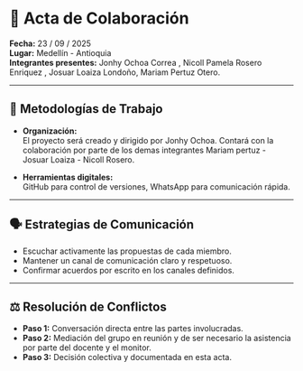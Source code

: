 # 🤝 Acta de Colaboración  

**Fecha:** 23 / 09 / 2025  
**Lugar:** Medellín - Antioquia  
**Integrantes presentes:** Jonhy Ochoa Correa , Nicoll Pamela Rosero Enriquez , Josuar Loaiza Londoño, Mariam Pertuz Otero.

---

## 🔧 Metodologías de Trabajo
- **Organización:**  
  El proyecto será creado y dirigido por Jonhy Ochoa. Contará con la colaboración por parte de los demas integrantes
  Mariam pertuz - Josuar Loaiza - Nicoll Rosero.  

- **Herramientas digitales:**  
  GitHub para control de versiones, WhatsApp para comunicación rápida. 

---

## 🗣️ Estrategias de Comunicación
- Escuchar activamente las propuestas de cada miembro.  
- Mantener un canal de comunicación claro y respetuoso.  
- Confirmar acuerdos por escrito en los canales definidos.  

---

## ⚖️ Resolución de Conflictos
- **Paso 1:** Conversación directa entre las partes involucradas.  
- **Paso 2:** Mediación del grupo en reunión y de ser necesario la asistencia por parte del docente y el monitor.  
- **Paso 3:** Decisión colectiva y documentada en esta acta.
